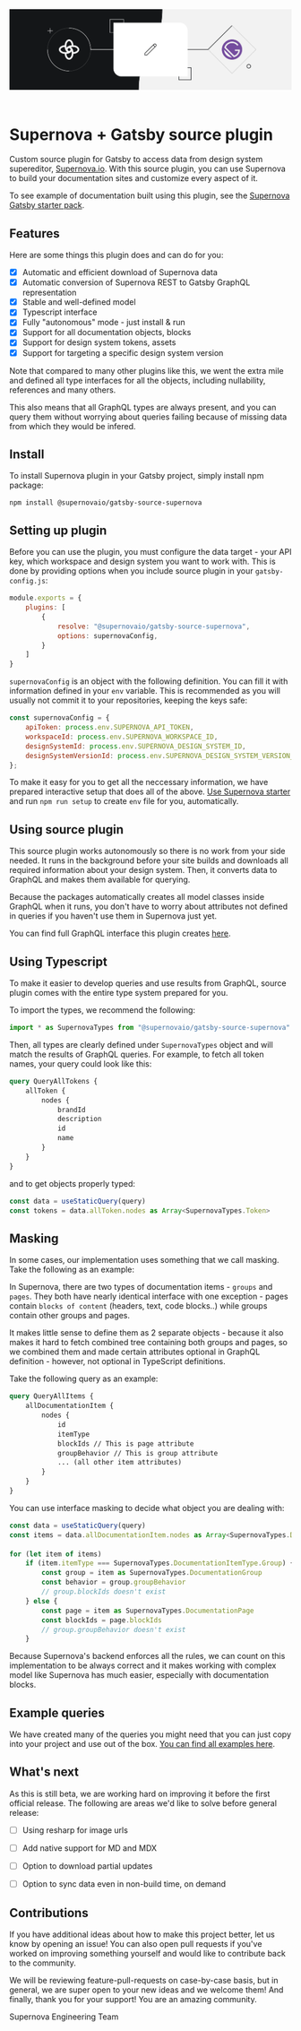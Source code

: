 <img src="https://github.com/Supernova-Studio/gatsby-source-supernova/blob/main/readme-icon.png?raw=true" alt="Supernova + Gatsby Source Plugin" style="max-width:100%; margin-bottom: 20px;" />

# Supernova + Gatsby source plugin

Custom source plugin for Gatsby to access data from design system supereditor, [Supernova.io](https://supernova.io). With this source plugin, you can use Supernova to build your documentation sites and customize every aspect of it.

To see example of documentation built using this plugin, see the [Supernova Gatsby starter pack](https://github.com/Supernova-Studio/gatsby-documentation-site).

## Features

Here are some things this plugin does and can do for you:

- [x] Automatic and efficient download of Supernova data
- [x] Automatic conversion of Supernova REST to Gatsby GraphQL representation
- [x] Stable and well-defined model
- [x] Typescript interface
- [x] Fully "autonomous" mode - just install & run
- [x] Support for all documentation objects, blocks
- [x] Support for design system tokens, assets
- [x] Support for targeting a specific design system version

Note that compared to many other plugins like this, we went the extra mile and defined all type interfaces for all the objects, including nullability, references and many others. 

This also means that all GraphQL types are always present, and you can query them without worrying about queries failing because of missing data from which they would be infered.

## Install

To install Supernova plugin in your Gatsby project, simply install npm package:

```shell
npm install @supernovaio/gatsby-source-supernova
```

## Setting up plugin

Before you can use the plugin, you must configure the data target - your API key, which workspace and design system you want to work with. This is done by providing options when you include source plugin in your `gatsby-config.js`:

```javascript
module.exports = {
    plugins: [
        {
            resolve: "@supernovaio/gatsby-source-supernova",
            options: supernovaConfig,
        }
    ]
}
```

`supernovaConfig` is an object with the following definition. You can fill it with information defined in your `env` variable. This is recommended as you will usually not commit it to your repositories, keeping the keys safe:

```javascript
const supernovaConfig = {
    apiToken: process.env.SUPERNOVA_API_TOKEN,
    workspaceId: process.env.SUPERNOVA_WORKSPACE_ID,
    designSystemId: process.env.SUPERNOVA_DESIGN_SYSTEM_ID,
    designSystemVersionId: process.env.SUPERNOVA_DESIGN_SYSTEM_VERSION_ID
};
```

To make it easy for you to get all the neccessary information, we have prepared interactive setup that does all of the above. [Use Supernova starter](https://github.com/Supernova-Studio/gatsby-documentation-site) and run `npm run setup` to create `env` file for you, automatically.

## Using source plugin 

This source plugin works autonomously so there is no work from your side needed. It runs in the background before your site builds and downloads all required information about your design system. Then, it converts data to GraphQL and makes them available for querying.

Because the packages automatically creates all model classes inside GraphQL when it runs, you don't have to worry about attributes not defined in queries if you haven't use them in Supernova just yet. 

You can find full GraphQL interface this plugin creates [here](https://github.com/Supernova-Studio/gatsby-source-supernova/blob/main/src/gatsby-gql-types.graphql).

## Using Typescript

To make it easier to develop queries and use results from GraphQL, source plugin comes with the entire type system prepared for you. 

To import the types, we recommend the following:

```typescript
import * as SupernovaTypes from "@supernovaio/gatsby-source-supernova"
```

Then, all types are clearly defined under `SupernovaTypes` object and will match the results of GraphQL queries. For example, to fetch all token names, your query could look like this:

```graphql
query QueryAllTokens {
    allToken {
        nodes {
            brandId
            description
            id
            name
        }
    }
}
```

and to get objects properly typed:

```typescript
const data = useStaticQuery(query)
const tokens = data.allToken.nodes as Array<SupernovaTypes.Token>
```

## Masking

In some cases, our implementation uses something that we call masking. Take the following as an example:

In Supernova, there are two types of documentation items - `groups` and `pages`. They both have nearly identical interface with one exception - pages contain `blocks of content` (headers, text, code blocks..) while groups contain other groups and pages. 

It makes little sense to define them as 2 separate objects - because it also makes it hard to fetch combined tree containing both groups and pages, so we combined them and made certain attributes optional in GraphQL definition - however, not optional in TypeScript definitions.

Take the following query as an example:

```graphql
query QueryAllItems {
    allDocumentationItem {
        nodes {
            id
            itemType
            blockIds // This is page attribute
            groupBehavior // This is group attribute
            ... (all other item attributes)
        }
    }
}
```

You can use interface masking to decide what object you are dealing with:

```typescript
const data = useStaticQuery(query)
const items = data.allDocumentationItem.nodes as Array<SupernovaTypes.DocumentationItem>

for (let item of items)
    if (item.itemType === SupernovaTypes.DocumentationItemType.Group) {
        const group = item as SupernovaTypes.DocumentationGroup
        const behavior = group.groupBehavior
        // group.blockIds doesn't exist
    } else {
        const page = item as SupernovaTypes.DocumentationPage
        const blockIds = page.blockIds
        // group.groupBehavior doesn't exist
    }
```

Because Supernova's backend enforces all the rules, we can count on this implementation to be always correct and it makes working with complex model like Supernova has much easier, especially with documentation blocks.


## Example queries

We have created many of the queries you might need that you can just copy into your project and use out of the box. [You can find all examples here](https://github.com/Supernova-Studio/gatsby-documentation-site/tree/main/src/model/queries).


## What's next

As this is still beta, we are working hard on improving it before the first official release. The following are areas we'd like to solve before general release:

- [ ] Using resharp for image urls 
- [ ] Add native support for MD and MDX
- [ ] Option to download partial updates
- [ ] Option to sync data even in non-build time, on demand


## Contributions

If you have additional ideas about how to make this project better, let us know by opening an issue! You can also open pull requests if you've worked on improving something yourself and would like to contribute back to the community. 

We will be reviewing feature-pull-requests on case-by-case basis, but in general, we are super open to your new ideas and we welcome them! And finally, thank you for your support! You are an amazing community.

Supernova Engineering Team
